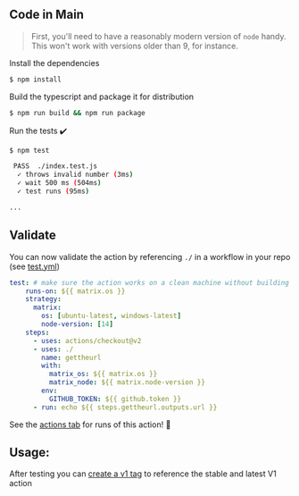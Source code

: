 

## Code in Main

> First, you'll need to have a reasonably modern version of `node` handy. This won't work with versions older than 9, for instance.

Install the dependencies  
```bash
$ npm install
```

Build the typescript and package it for distribution
```bash
$ npm run build && npm run package
```

Run the tests :heavy_check_mark:  
```bash
$ npm test

 PASS  ./index.test.js
  ✓ throws invalid number (3ms)
  ✓ wait 500 ms (504ms)
  ✓ test runs (95ms)

...
```



## Validate

You can now validate the action by referencing `./` in a workflow in your repo (see [test.yml](.github/workflows/test.yml))

```yaml
test: # make sure the action works on a clean machine without building
    runs-on: ${{ matrix.os }}
    strategy:
      matrix:
        os: [ubuntu-latest, windows-latest]
        node-version: [14]
    steps:
      - uses: actions/checkout@v2
      - uses: ./
        name: gettheurl
        with:
          matrix_os: ${{ matrix.os }}
          matrix_node: ${{ matrix.node-version }}
        env:
          GITHUB_TOKEN: ${{ github.token }}
      - run: echo ${{ steps.gettheurl.outputs.url }}
```

See the [actions tab](https://github.com/actions/typescript-action/actions) for runs of this action! :rocket:

## Usage:

After testing you can [create a v1 tag](https://github.com/actions/toolkit/blob/master/docs/action-versioning.md) to reference the stable and latest V1 action
